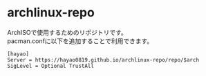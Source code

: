 # archlinux-repo
ArchISOで使用するためのリポジトリです。  
pacman.confに以下を追加することで利用できます。

```
[hayao]
Server = https://hayao0819.github.io/archlinux-repo/repo/$arch
SigLevel = Optional TrustAll
```
